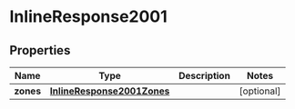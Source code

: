 
# InlineResponse2001

## Properties
Name | Type | Description | Notes
------------ | ------------- | ------------- | -------------
**zones** | [**InlineResponse2001Zones**](InlineResponse2001Zones.md) |  |  [optional]




